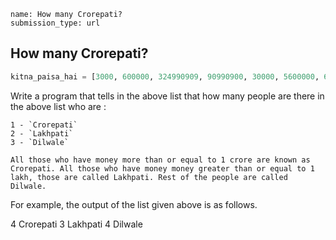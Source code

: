 ```ngMeta
name: How many Crorepati?
submission_type: url
```
## How many Crorepati?

```python
kitna_paisa_hai = [3000, 600000, 324990909, 90990900, 30000, 5600000, 690909090, 31010101, 532010, 510, 4100]
```
Write a program that tells in the above list that how many people are there in the above list who are :

    1 - `Crorepati` 
    2 - `Lakhpati` 
    3 - `Dilwale`

    All those who have money more than or equal to 1 crore are known as Crorepati. All those who have money money greater than or equal to 1 lakh, those are called Lakhpati. Rest of the people are called Dilwale.


For example, the output of the list given above is as follows.


4 Crorepati 
3 Lakhpati 
4 Dilwale 
